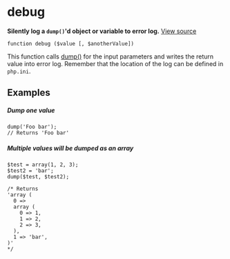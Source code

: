 
# debug

**Silently log a `dump()`'d object or variable to error log.** [View source](https://bitbucket.org/Eiskis/baseline-php/src/default/source/debug/debug.php?at=default)

	function debug ($value [, $anotherValue])

This function calls [dump()](dump) for the input parameters and writes the return value into error log. Remember that the location of the log can be defined in `php.ini`.



## Examples

##### Dump one value
	dump('Foo bar');
	// Returns 'Foo bar'

##### Multiple values will be dumped as an array

	$test = array(1, 2, 3);
	$test2 = 'bar';
	dump($test, $test2);

	/* Returns
	'array (
	  0 => 
	  array (
	    0 => 1,
	    1 => 2,
	    2 => 3,
	  ),
	  1 => 'bar',
	)'
	*/

